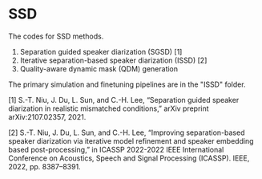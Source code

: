 # SSD
The codes for SSD methods.
1. Separation guided speaker diarization (SGSD) [1] 
2. Iterative separation-based speaker diarization (ISSD) [2]
3. Quality-aware dynamic mask (QDM) generation 

The primary simulation and finetuning pipelines are in the "ISSD" folder.

[1] S.-T. Niu, J. Du, L. Sun, and C.-H. Lee, “Separation guided speaker diarization in realistic mismatched
conditions,” arXiv preprint arXiv:2107.02357, 2021.

[2] S.-T. Niu, J. Du, L. Sun, and C.-H. Lee, “Improving separation-based speaker diarization via iterative model refinement and speaker
embedding based post-processing,” in ICASSP 2022-2022 IEEE International Conference on Acoustics,
Speech and Signal Processing (ICASSP). IEEE, 2022, pp. 8387–8391.
